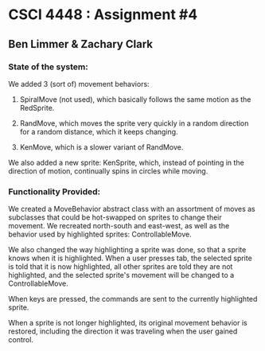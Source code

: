 # CSCI 4448 : Assignment #4 #

## Ben Limmer & Zachary Clark ##

### State of the system: ###

We added 3 (sort of) movement behaviors:

1. SpiralMove (not used), which basically follows the same motion as the RedSprite.

2. RandMove, which moves the sprite very quickly in a random direction for a random distance, which it keeps changing.

3. KenMove, which is a slower variant of RandMove.

We also added a new sprite: KenSprite, which, instead of pointing in the direction of motion, continually spins in circles while moving.

### Functionality Provided: ###

We created a MoveBehavior abstract class with an assortment of moves as subclasses that could be hot-swapped on sprites to change their movement. We recreated north-south and east-west, as well as the behavior used by highlighted sprites: ControllableMove.

We also changed the way highlighting a sprite was done, so that a sprite knows when it is highlighted. When a user presses tab, the selected sprite is told that it is now highlighted, all other sprites are told they are not highlighted, and the selected sprite's movement will be changed to a ControllableMove.

When keys are pressed, the commands are sent to the currently highlighted sprite.

When a sprite is not longer highlighted, its original movement behavior is restored, including the direction it was traveling when the user gained control.